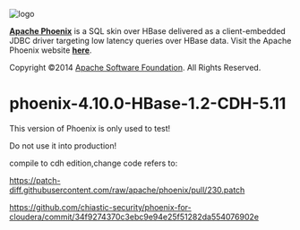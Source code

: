<!--
Licensed to the Apache Software Foundation (ASF) under one or more
contributor license agreements.  See the NOTICE file distributed with
this work for additional information regarding copyright ownership.
The ASF licenses this file to You under the Apache License, Version 2.0
(the "License"); you may not use this file except in compliance with
the License.  You may obtain a copy of the License at

http://www.apache.org/licenses/LICENSE-2.0

Unless required by applicable law or agreed to in writing, software
distributed under the License is distributed on an "AS IS" BASIS,
WITHOUT WARRANTIES OR CONDITIONS OF ANY KIND, either express or implied.
See the License for the specific language governing permissions and
limitations under the License.
-->

![logo](http://phoenix.apache.org/images/logo.png)

<b>[Apache Phoenix](http://phoenix.apache.org/)</b> is a SQL skin over HBase delivered as a client-embedded JDBC driver targeting low latency queries over HBase data. Visit the Apache Phoenix website <b>[here](http://phoenix.apache.org/)</b>.

Copyright ©2014 [Apache Software Foundation](http://www.apache.org/). All Rights Reserved. 
# phoenix-4.10.0-HBase-1.2-CDH-5.11


This version of Phoenix is only used to test!

Do not use it into production!


compile to cdh edition,change code refers to:

https://patch-diff.githubusercontent.com/raw/apache/phoenix/pull/230.patch

https://github.com/chiastic-security/phoenix-for-cloudera/commit/34f9274370c3ebc9e94e25f51282da554076902e





